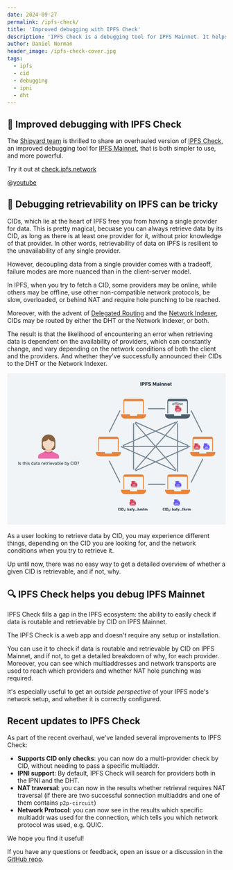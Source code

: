 ```yaml
---
date: 2024-09-27
permalink: /ipfs-check/
title: 'Improved debugging with IPFS Check'
description: 'IPFS Check is a debugging tool for IPFS Mainnet. It helps you check if data is routable and retrievable by CID on IPFS Mainnet.'
author: Daniel Norman
header_image: /ipfs-check-cover.jpg
tags:
  - ipfs
  - cid
  - debugging
  - ipni
  - dht
---
```


## 🎉 Improved debugging with IPFS Check

The [Shipyard team](https://www.ipshipyard.com/) is thrilled to share an overhauled version of [IPFS Check](https://check.ipfs.network), an improved debugging tool for [IPFS Mainnet](https://docs.ipfs.tech/concepts/glossary/#ipfs-mainnet), that is both simpler to use, and more powerful.

Try it out at [check.ipfs.network](https://check.ipfs.network)

@[youtube](XeNOQDOrdC0)

## 🧰 Debugging retrievability on IPFS can be tricky

CIDs, which lie at the heart of IPFS free you from having a single provider for data. This is pretty magical, becuase you can always retrieve data by its CID, as long as there is at least one provider for it, without prior knowledge of that provider. In other words, retrievability of data on IPFS is resilient to the unavailability of any single provider.

However, decoupling data from a single provider comes with a tradeoff, failure modes are more nuanced than in the client-server model.

In IPFS, when you try to fetch a CID, some providers may be online, while others may be offline, use other non-compatible network protocols, be slow, overloaded, or behind NAT and require hole punching to be reached.

Moreover, with the advent of [Delegated Routing](https://docs.ipfs.tech/concepts/how-ipfs-works/#how-content-routing-works-in-ipfs) and the [Network Indexer](https://docs.ipfs.tech/concepts/ipni/), CIDs may be routed by either the DHT or the Network Indexer, or both.

The result is that the likelihood of encountering an error when retrieving data is dependent on the availability of providers, which can constantly change, and vary depending on the network conditions of both the client and the providers. And whether they've successfully announced their CIDs to the DHT or the Network Indexer.

![diagram illustrating multiple providers for cids](../assets/ipfs-check-network.png)

As a user looking to retrieve data by CID, you may experience different things, depending on the CID you are looking for, and the network conditions when you try to retrieve it.

Up until now, there was no easy way to get a detailed overview of whether a given CID is retrievable, and if not, why.

## 🔍 IPFS Check helps you debug  IPFS Mainnet

IPFS Check fills a gap in the IPFS ecosystem: the ability to easily check if data is routable and retrievable by CID on IPFS Mainnet.

The IPFS Check is a web app and doesn't require any setup or installation.

You can use it to check if data is routable and retrievable by CID on IPFS Mainnet, and if not, to get a detailed breakdown of why, for each provider. Moreover, you can see which multiaddresses and network transports are used to reach which providers and whether NAT hole punching was required.

It's especially useful to get an _outside perspective_ of your IPFS node's network setup, and whether it is correctly configured.

## Recent updates to IPFS Check

As part of the recent overhaul, we've landed several improvements to IPFS Check:

- **Supports CID only checks**: you can now do a multi-provider check by CID, without needing to pass a specific multiaddr.
- **IPNI support**: By default, IPFS Check will search for providers both in the IPNI and the DHT.
- **NAT traversal**: you can now in the results whether retrieval requires NAT traversal (if there are two successful sonnection multiaddrs and one of them contains `p2p-circuit`)
- **Network Protocol**: you can now see in the results which specific multiaddr was used for the connection, which tells you which network protocol was used, e.g. QUIC.

We hope you find it useful!

If you have any questions or feedback, open an issue or a discussion in the [GitHub repo](https://github.com/ipfs/ipfs-check/).

